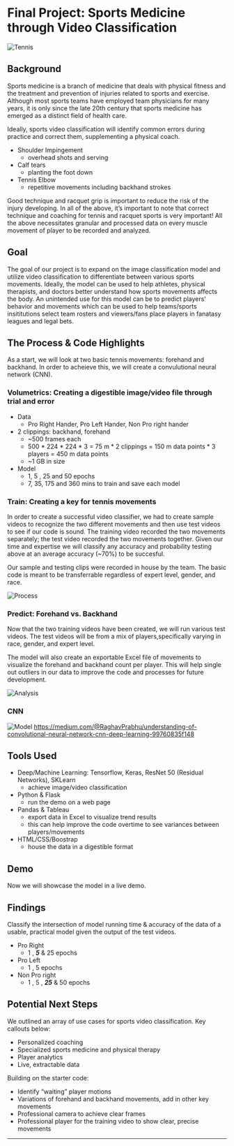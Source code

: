 # Final Project: Sports Medicine through Video Classification 

![Tennis](https://github.com/ffidai/Final_Project/blob/master/MD/tennis.jpg)

## Background

Sports medicine is a branch of medicine that deals with physical fitness and the treatment and prevention of injuries related to sports and exercise. Although most sports teams have employed team physicians for many years, it is only since the late 20th century that sports medicine has emerged as a distinct field of health care.

Ideally, sports video classification will identify common errors during practice and correct them, supplementing a physical coach.

* Shoulder Impingement
    * overhead shots and serving
* Calf tears
    * planting the foot down 
* Tennis Elbow
    * repetitive movements including backhand strokes

Good technique and racquet grip is important to reduce the risk of the injury developing. In all of the above, it’s important to note that correct technique and coaching for tennis and racquet sports is very important! All the above necessitates granular and processed data on every muscle movement of player to be recorded and analyzed.

## Goal

The goal of our project is to expand on the image classification model and utilize video classification to differentiate between various sports movements. Ideally, the model can be used to help athletes, physical therapists, and doctors better understand how sports movements affects the body. An unintended use for this model can be to predict players' behavior and movements which can be used to help teams/sports insititutions select team rosters and viewers/fans place players in fanatasy leagues and legal bets. 

## The Process & Code Highlights
As a start, we will look at two basic tennis movements: forehand and backhand. In order to acheieve this, we will create a convulutional neural network (CNN). 

### Volumetrics: Creating a digestible image/video file through trial and error
* Data
    * Pro Right Hander, Pro Left Hander, Non Pro right hander
* 2 clippings: backhand, forehand
    * ~500 frames each
    * 500 * 224 * 224 * 3 = 75 m * 2 clippings = 150 m data points  * 3 players = 450 m data points
    * ~1 GB in size
* Model
    * 1, 5 , 25 and 50 epochs
    * 7, 35, 175 and 360 mins to train and save each model

### Train: Creating a key for tennis movements
In order to create a successful video classifier, we had to create sample videos to recognize the two different movements and then use test videos to see if our code is sound. The training video recorded the two movements separately; the test video recorded the two movements together. Given our time and expertise we will classify any accuracy and probability testing above at an average accuracy (~70%) to be succesful. 

Our sample and testing clips were recorded in house by the team. The basic code is meant to be transferrable regardless of expert level, gender, and race. 

![Process](https://github.com/ffidai/Final_Project/blob/master/MD/process_overview.png)

### Predict: Forehand vs. Backhand

Now that the two training videos have been created, we will run various test videos. The test videos will be from a mix of players,specifically varying in race, gender, and expert level.

The model will also create an exportable Excel file of movements to visualize the forehand and backhand count per player. This will help single out outliers in our data to improve the code and processes for future development. 

![Analysis](https://github.com/ffidai/Final_Project/blob/master/MD/analysis.png)

### CNN

![Model](https://github.com/ffidai/Final_Project/blob/master/MD/CNN.jpeg)
https://medium.com/@RaghavPrabhu/understanding-of-convolutional-neural-network-cnn-deep-learning-99760835f148

## Tools Used

* Deep/Machine Learning: Tensorflow, Keras, ResNet 50 (Residual Networks), SKLearn
  * achieve image/video classification
* Python & Flask
  * run the demo on a web page
* Pandas & Tableau 
  * export data in Excel to visualize trend results
  * this can help improve the code overtime to see variances between players/movements
* HTML/CSS/Boostrap
  * house the data in a digestible format

## Demo
Now we will showcase the model in a live demo. 

## Findings
Classify the intersection of model running time & accuracy of the data of a usable, practical model given the output of the test videos. 

* Pro Right
    * 1 , **_5_** & 25 epochs
* Pro Left
    * 1 , 5 epochs
* Non Pro right
    * 1 , 5 , **_25_** & 50 epochs

## Potential Next Steps
We outlined an array of use cases for sports video classification. Key callouts below: 

* Personalized coaching
* Specialized sports medicine and physical therapy
* Player analytics
* Live, extractable data

Building on the starter code:
* Identify “waiting” player motions
* Variations of forehand and backhand movements, add in other key movements
* Professional camera to achieve clear frames
* Professional player for the training video to show clear, precise movements



____
